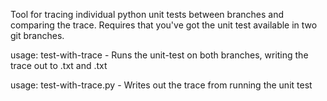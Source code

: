 Tool for tracing individual python unit tests between branches and comparing the trace.
Requires that you've got the unit test available in two git branches.

usage: test-with-trace <unit-test> <branch1> <branch2>
    - Runs the unit-test on both branches, writing the trace out to <branch1>.txt and <branch2>.txt

usage: test-with-trace.py <some-unit-test>
       - Writes out the trace from running the unit test

